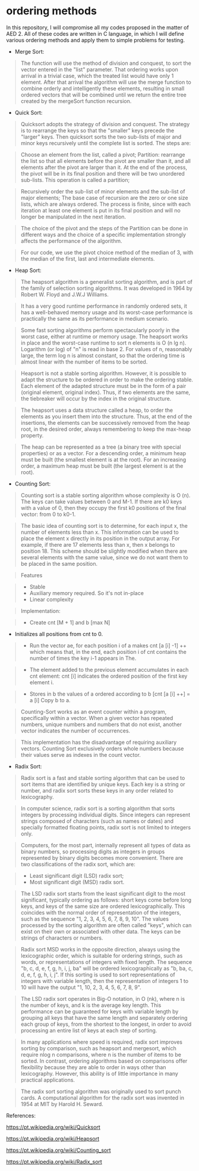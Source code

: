# ordering methods

In this repository, I will compromise all my codes proposed in the matter of AED 2.
All of these codes are written in C language, in which I will define various ordering methods and apply them to simple problems for testing.


- Merge Sort:

> The function will use the method of division and conquest, to sort the vector entered in the "list" parameter. That ordering works upon arrival in a trivial case, which the treated list would have only 1 element. After that arrival the algorithm will use the merge function to combine orderly and intelligently these elements, resulting in small ordered vectors that will be combined until we return the entire tree created by the mergeSort function recursion.

- Quick Sort:

> Quicksort adopts the strategy of division and conquest. The strategy is to rearrange the keys so that the "smaller" keys precede the "larger" keys. Then quicksort sorts the two sub-lists of major and minor keys recursively until the complete list is sorted. The steps are:

> Choose an element from the list, called a pivot;
Partition: rearrange the list so that all elements before the pivot are smaller than it, and all elements after the pivot are larger than it. At the end of the process, the pivot will be in its final position and there will be two unordered sub-lists. This operation is called a partition;

> Recursively order the sub-list of minor elements and the sub-list of major elements;
The base case of recursion are the zero or one size lists, which are always ordered. The process is finite, since with each iteration at least one element is put in its final position and will no longer be manipulated in the next iteration.

> The choice of the pivot and the steps of the Partition can be done in different ways and the choice of a specific implementation strongly affects the performance of the algorithm.

> For our code, we use the pivot choice method of the median of 3, with the median of the first, last and intermediate elements.

- Heap Sort:

> The heapsort algorithm is a generalist sorting algorithm, and is part of the family of selection sorting algorithms. It was developed in 1964 by Robert W. Floyd and J.W.J Williams.

> It has a very good runtime performance in randomly ordered sets, it has a well-behaved memory usage and its worst-case performance is practically the same as its performance in medium scenario.

> Some fast sorting algorithms perform spectacularly poorly in the worst case, either at runtime or memory usage. The heapsort works in place and the worst-case runtime to sort n elements is O (n lg n). Logarithm (or log) of "n" is read in base 2. For values of n, reasonably large, the term log n is almost constant, so that the ordering time is almost linear with the number of items to be sorted.

> Heapsort is not a stable sorting algorithm. However, it is possible to adapt the structure to be ordered in order to make the ordering stable. Each element of the adapted structure must be in the form of a pair (original element, original index). Thus, if two elements are the same, the tiebreaker will occur by the index in the original structure.

> The heapsort uses a data structure called a heap, to order the elements as you insert them into the structure. Thus, at the end of the insertions, the elements can be successively removed from the heap root, in the desired order, always remembering to keep the max-heap property.

> The heap can be represented as a tree (a binary tree with special properties) or as a vector. For a descending order, a minimum heap must be built (the smallest element is at the root). For an increasing order, a maximum heap must be built (the largest element is at the root).

- Counting Sort:

> Counting sort is a stable sorting algorithm whose complexity is O (n). The keys can take values between 0 and M-1. If there are k0 keys with a value of 0, then they occupy the first k0 positions of the final vector: from 0 to k0-1.

> The basic idea of counting sort is to determine, for each input x, the number of elements less than x. This information can be used to place the element x directly in its position in the output array. For example, if there are 17 elements less than x, then x belongs to position 18. This scheme should be slightly modified when there are several elements with the same value, since we do not want them to be placed in the same position.

> Features

> - Stable
> - Auxiliary memory required. So it's not in-place
> - Linear complexity

> Implementation:

> - Create cnt [M + 1] and b [max N]
- Initializes all positions from cnt to 0.

> - Run the vector ae, for each position i of a makes cnt [a [i] -1] ++ which means that, in the end, each position i of cnt contains the number of times the key i-1 appears in The.

> - The element added to the previous element accumulates in each cnt element: cnt [i] indicates the ordered position of the first key element i.

> - Stores in b the values of a ordered according to b [cnt [a [i] ++] = a [i]
Copy b to a.

> Counting-Sort works as an event counter within a program, specifically within a vector. When a given vector has repeated numbers, unique numbers and numbers that do not exist, another vector indicates the number of occurrences.

> This implementation has the disadvantage of requiring auxiliary vectors. Counting Sort exclusively orders whole numbers because their values ​​serve as indexes in the count vector.

- Radix Sort:

> Radix sort is a fast and stable sorting algorithm that can be used to sort items that are identified by unique keys. Each key is a string or number, and radix sort sorts these keys in any order related to lexicography.

> In computer science, radix sort is a sorting algorithm that sorts integers by processing individual digits. Since integers can represent strings composed of characters (such as names or dates) and specially formatted floating points, radix sort is not limited to integers only.

> Computers, for the most part, internally represent all types of data as binary numbers, so processing digits as integers in groups represented by binary digits becomes more convenient. There are two classifications of the radix sort, which are:

> - Least significant digit (LSD) radix sort;
> - Most significant digit (MSD) radix sort.

> The LSD radix sort starts from the least significant digit to the most significant, typically ordering as follows: short keys come before long keys, and keys of the same size are ordered lexicographically. This coincides with the normal order of representation of the integers, such as the sequence "1, 2, 3, 4, 5, 6, 7, 8, 9, 10". The values processed by the sorting algorithm are often called "keys", which can exist on their own or associated with other data. The keys can be strings of characters or numbers.

> Radix sort MSD works in the opposite direction, always using the lexicographic order, which is suitable for ordering strings, such as words, or representations of integers with fixed length. The sequence "b, c, d, e, f, g, h, i, j, ba" will be ordered lexicographically as "b, ba, c, d, e, f, g, h, i, j". If this sorting is used to sort representations of integers with variable length, then the representation of integers 1 to 10 will have the output "1, 10, 2, 3, 4, 5, 6, 7, 8, 9".

> The LSD radix sort operates in Big-O notation, in O (nk), where n is the number of keys, and k is the average key length. This performance can be guaranteed for keys with variable length by grouping all keys that have the same length and separately ordering each group of keys, from the shortest to the longest, in order to avoid processing an entire list of keys at each step of sorting.

> In many applications where speed is required, radix sort improves sorting by comparison, such as heapsort and mergesort, which require nlog n comparisons, where n is the number of items to be sorted. In contrast, ordering algorithms based on comparisons offer flexibility because they are able to order in ways other than lexicography. However, this ability is of little importance in many practical applications.

> The radix sort sorting algorithm was originally used to sort punch cards. A computational algorithm for the radix sort was invented in 1954 at MIT by Harold H. Seward.

References:

<https://pt.wikipedia.org/wiki/Quicksort>

<https://pt.wikipedia.org/wiki/Heapsort>

<https://pt.wikipedia.org/wiki/Counting_sort>

<https://pt.wikipedia.org/wiki/Radix_sort>

